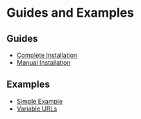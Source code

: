 # Guides and Examples
## Guides
* [Complete Installation](https://github.com/urls-framework/URLS/blob/main/guides/INSTALL.md)
* [Manual Installation](https://github.com/urls-framework/URLS/blob/main/guides/MANUAL_INSTALL.md)

## Examples
* [Simple Example](https://github.com/urls-framework/URLS/blob/main/examples/Simple%20Example/SIMPLE_EXAMPLE.md)
* [Variable URLs](https://github.com/urls-framework/URLS/blob/main/examples/Variable%20URLs/variable_urls.md)
